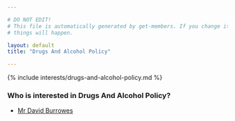 ```yaml
---

# DO NOT EDIT!
# This file is automatically generated by get-members. If you change it, bad
# things will happen.

layout: default
title: "Drugs And Alcohol Policy"

---
```


{% include interests/drugs-and-alcohol-policy.md %}

### Who is interested in Drugs And Alcohol Policy?


* [Mr David Burrowes](members/mr-david-burrowes.html)
